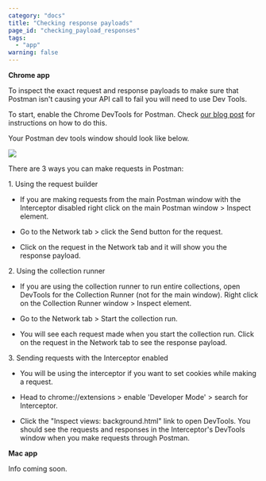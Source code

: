 ```yaml
---
category: "docs"
title: "Checking response payloads"
page_id: "checking_payload_responses"
tags: 
  - "app"
warning: false
---
```


**Chrome app**

To inspect the exact request and response payloads to make sure that Postman isn't causing your API call to fail you will need to use Dev Tools.

To start, enable the Chrome DevTools for Postman. Check [our blog post][0] for instructions on how to do this.

Your Postman dev tools window should look like below.

[![](https://www.getpostman.com/img/v1/docs/checking_payload_responses_1.png)
][1]

There are 3 ways you can make requests in Postman:

1\. Using the request builder

* If you are making requests from the main Postman window with the Interceptor disabled right click on the main Postman window \> Inspect element.
  
* Go to the Network tab \> click the Send button for the request.
  
* Click on the request in the Network tab and it will show you the response payload.
  

2\. Using the collection runner

* If you are using the collection runner to run entire collections, open DevTools for the Collection Runner (not for the main window). Right click on the Collection Runner window \> Inspect element.
  
* Go to the Network tab \> Start the collection run.
  
* You will see each request made when you start the collection run. Click on the request in the Network tab to see the response payload.
  

3\. Sending requests with the Interceptor enabled

* You will be using the interceptor if you want to set cookies while making a request.
  
* Head to chrome://extensions \> enable 'Developer Mode' \> search for Interceptor.
  
* Click the "Inspect views: background.html" link to open DevTools. You should see the requests and responses in the Interceptor's DevTools window when you make requests through Postman.
  

**Mac app**

Info coming soon.


[0]: http://blog.getpostman.com/2014/01/27/enabling-chrome-developer-tools-inside-postman/
[1]: https://www.getpostman.com/img/v1/docs/checking_payload_responses_1.png
